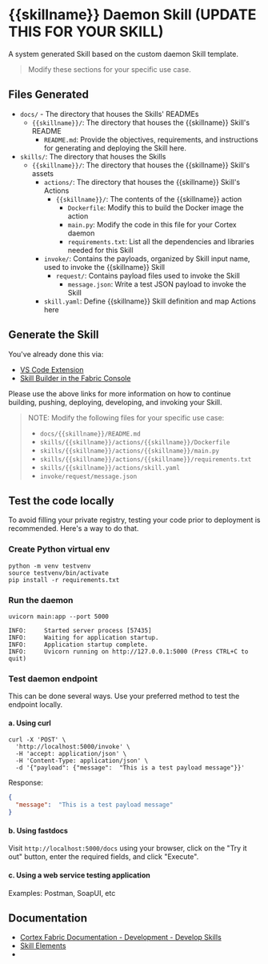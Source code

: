 # {{skillname}} Daemon Skill (UPDATE THIS FOR YOUR SKILL)

A system generated Skill based on the custom daemon Skill template. 

> Modify these sections for your specific use case.

## Files Generated
- `docs/` - The directory that houses the Skills' READMEs
  - `{{skillname}}/`: The directory that houses the {{skillname}} Skill's README
    - `README.md`: Provide the objectives, requirements, and instructions for generating and deploying the Skill here.
- `skills/`: The directory that houses the Skills
  - `{{skillname}}/`: The directory that houses the {{skillname}} Skill's assets
    - `actions/`: The directory that houses the {{skillname}} Skill's Actions
      - `{{skillname}}/`: The contents of the {{skillname}} action
        - `Dockerfile`: Modify this to build the Docker image the action
        - `main.py`: Modify the code in this file for your Cortex daemon
        - `requirements.txt`: List all the dependencies and libraries needed for this Skill
    - `invoke/`: Contains the payloads, organized by Skill input name, used to invoke the {{skillname}} Skill
      - `request/`: Contains payload files used to invoke the Skill
        - `message.json`: Write a test JSON payload to invoke the Skill
    - `skill.yaml`: Define {{skillname}} Skill definition and map Actions here


## Generate the Skill

You've already done this via:
- [VS Code Extension](https://cognitivescale.github.io/cortex-code/)
- [Skill Builder in the Fabric Console](https://cognitivescale.github.io/cortex-fabric/docs/build-skills/skill-builder-ui)

Please use the above links for more information on how to continue building, pushing, deploying, developing, and invoking your Skill.

> NOTE: Modify the following files for your specific use case:
> - `docs/{{skillname}}/README.md`
> - `skills/{{skillname}}/actions/{{skillname}}/Dockerfile`
> - `skills/{{skillname}}/actions/{{skillname}}/main.py`
> - `skills/{{skillname}}/actions/{{skillname}}/requirements.txt`
> - `skills/{{skillname}}/actions/skill.yaml`
> - `invoke/request/message.json`


## Test the code locally

To avoid filling your private registry, testing your code prior to deployment is recommended. Here's a way to do that.

### Create Python virtual env
```shell
python -m venv testvenv
source testvenv/bin/activate
pip install -r requirements.txt
```

### Run the daemon
```shell
uvicorn main:app --port 5000

INFO:     Started server process [57435]
INFO:     Waiting for application startup.
INFO:     Application startup complete.
INFO:     Uvicorn running on http://127.0.0.1:5000 (Press CTRL+C to quit)
```

### Test daemon endpoint

This can be done several ways. Use your preferred method to test the endpoint locally.

#### a. Using curl
```shell
curl -X 'POST' \
  'http://localhost:5000/invoke' \
  -H 'accept: application/json' \
  -H 'Content-Type: application/json' \
  -d '{"payload": {"message":  "This is a test payload message"}}'
````

Response:
```json
{
  "message":  "This is a test payload message"
}
```
#### b. Using fastdocs

Visit `http://localhost:5000/docs` using your browser, click on the "Try it out" button, enter the required fields, and click "Execute".


#### c. Using a web service testing application 

Examples: Postman, SoapUI, etc


## Documentation
- [Cortex Fabric Documentation - Development - Develop Skills](https://cognitivescale.github.io/cortex-fabric/docs/development/define-skills)
- [Skill Elements](https://cognitivescale.github.io/cortex-fabric/docs/build-skills/define-skills#skill-elements)
- 
